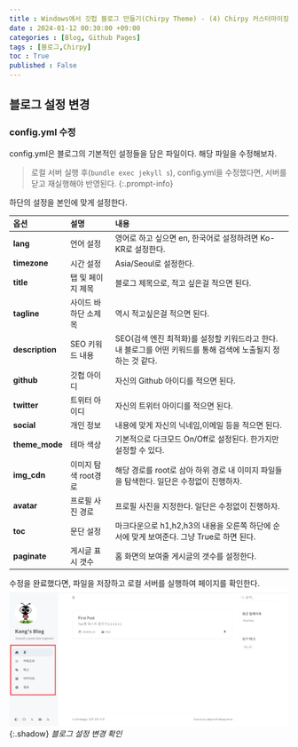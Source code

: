 ```yaml
---
title : Windows에서 깃헙 블로그 만들기(Chirpy Theme) - (4) Chirpy 커스터마이징
date : 2024-01-12 00:30:00 +09:00
categories : [Blog, Github Pages]
tags : [블로그,Chirpy]
toc : True
published : False
---
```


## **블로그 설정 변경**

###  **config.yml 수정**
config.yml은 블로그의 기본적인 설정들을 담은 파일이다. 해당 파일을 수정해보자.
> 로컬 서버 실행 후(`bundle exec jekyll s`), config.yml을 수정했다면, 서버를 닫고 재실행해야 반영된다.
{:.prompt-info}

하단의 설정을 본인에 맞게 설정한다.

| 옵션      | 설명                        | 내용                   |
|:---------|:--------------------------|:----------------------|
| **lang**      | 언어 설정                   | 영어로 하고 싶으면 en, 한국어로 설정하려면 Ko-KR로 설정한다.|
| **timezone**   | 시간 설정                  | Asia/Seoul로 설정한다.|
| **title**      | 탭 및 페이지 제목          | 블로그 제목으로, 적고 싶은걸 적으면 된다.|
|**tagline**    |사이드 바 하단 소제목      |역시 적고싶은걸 적으면 된다.|
|**description**|SEO 키워드 내용| SEO(검색 엔진 최적화)를 설정할 키워드라고 한다. 내 블로그를 어떤 키워드를 통해 검색에 노출될지 정하는 것 같다.|
|**github**|깃헙 아이디|자신의 Github 아이디를 적으면 된다.|
|**twitter**|트위터 아이디|자신의 트위터 아이디를 적으면 된다.|
|**social**|개인 정보|내용에 맞게 자신의 닉네임,이메일 등을 적으면 된다.|
|**theme_mode**|테마 색상|기본적으로 다크모드 On/Off로 설정된다. 한가지만 설정할 수 있다.|
|**img_cdn**|이미지 탐색 root경로| 해당 경로를 root로 삼아 하위 경로 내 이미지 파일들을 탐색한다. 일단은 수정없이 진행하자.|
|**avatar**|프로필 사진 경로|프로필 사진을 지정한다. 일단은 수정없이 진행하자.|    
|**toc**|문단 설정|마크다운으로 h1,h2,h3의 내용을 오른쪽 하단에 순서에 맞게 보여준다. 그냥 True로 하면 된다.|
|**paginate**|게시글 표시 갯수|홈 화면의 보여줄 게시글의 갯수를 설정한다.|



수정을 완료했다면, 파일을 저장하고 로컬 서버를 실행하여 페이지를 확인한다.
![블로그 설정 변경 확인](/assets/posts/blog/github/04/01.png){:.shadow}
_블로그 설정 변경 확인_